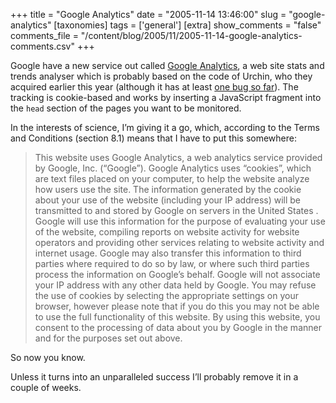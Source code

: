 +++
title = "Google Analytics"
date = "2005-11-14 13:46:00"
slug = "google-analytics"
[taxonomies]
tags = ['general']
[extra]
show_comments = "false"
comments_file = "/content/blog/2005/11/2005-11-14-google-analytics-comments.csv"
+++

Google have a new service out called [Google Analytics](http://www.google.com/analytics/), a web site stats and trends analyser which is probably based on the code of Urchin, who they acquired earlier this year (although it has at least [one bug so far](http://www.flickr.com/photos/pip/63196688/)). The tracking is cookie-based and works by inserting a JavaScript fragment into the `head` section of the pages you want to be monitored.

In the interests of science, I’m giving it a go, which, according to the Terms and Conditions (section 8.1) means that I have to put this somewhere:

> This website uses Google Analytics, a web analytics service provided by Google, Inc. (“Google”). Google Analytics uses “cookies”, which are text files placed on your computer, to help the website analyze how users use the site. The information generated by the cookie about your use of the website (including your IP address) will be transmitted to and stored by Google on servers in the United States . Google will use this information for the purpose of evaluating your use of the website, compiling reports on website activity for website operators and providing other services relating to website activity and internet usage. Google may also transfer this information to third parties where required to do so by law, or where such third parties process the information on Google’s behalf. Google will not associate your IP address with any other data held by Google. You may refuse the use of cookies by selecting the appropriate settings on your browser, however please note that if you do this you may not be able to use the full functionality of this website. By using this website, you consent to the processing of data about you by Google in the manner and for the purposes set out above.

So now you know.

Unless it turns into an unparalleled success I’ll probably remove it in a couple of weeks.
